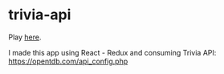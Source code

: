 # trivia-api

Play [here](https://alanctnk.github.io/trivia-api/).

I made this app using React - Redux and consuming Trivia API: https://opentdb.com/api_config.php
